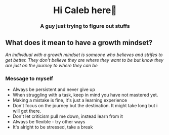 <h1 align="center">Hi Caleb here👋</h1>
<h3 align="center">A guy just trying to figure out stuffs</h3>

## What does it mean to have a growth mindset?
*An individual with a growth mindset is someone who believes and strifes to get better. They don't believe they are where they want to be but know they are just on the journey to where they can be*

### Message to myself
- Always be persistent and never give up
- When struggling with a task, keep in mind you have not mastered yet.
- Making a mistake is fine, it's just a learning experience
- Don't focus on the journey but the destination. It might take long but i will get there.
- Don't let criticism pull me down, instead learn from it
- Always be flexible - try other ways
- It's alright to be stressed, take a break



